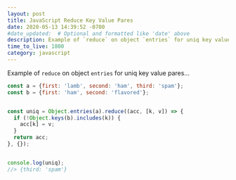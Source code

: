```yaml
---
layout: post
title: JavaScript Reduce Key Value Pares
date: 2020-05-13 14:39:52 -0700
#date_updated:  # Optional and formatted like 'date' above
description: Example of `reduce` on object `entries` for uniq key value pares
time_to_live: 1800
category: javascript
---
```




Example of `reduce` on object `entries` for uniq key value pares...


```javascript
const a = {first: 'lamb', second: 'ham', third: 'spam'};
const b = {first: 'ham', second: 'flavored'};


const uniq = Object.entries(a).reduce((acc, [k, v]) => {
  if (!Object.keys(b).includes(k)) {
    acc[k] = v;
  }
  return acc;
}, {});


console.log(uniq);
//> {third: 'spam'}
```
